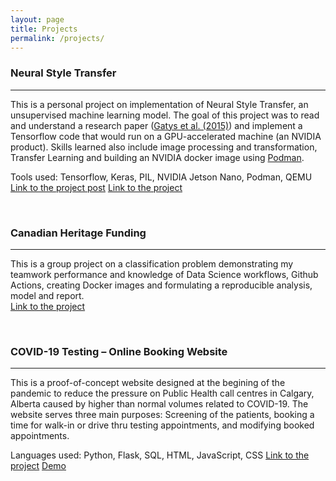 ```yaml
---
layout: page
title: Projects
permalink: /projects/
---
```



### Neural Style Transfer

---
This is a personal project on implementation of Neural Style Transfer, an unsupervised machine learning model. The goal of this project was to read and understand a research paper ([Gatys et al. (2015)](<https://arxiv.org/abs/1508.06576>)) and implement a Tensorflow code that would run on a GPU-accelerated machine (an NVIDIA product). Skills learned also include image processing and transformation, Transfer Learning and building an NVIDIA docker image using [Podman](https://artanzand.github.io//Tensorflow-Docker/).

Tools used: Tensorflow, Keras, PIL, NVIDIA Jetson Nano, Podman, QEMU  
[Link to the project post](https://artanzand.github.io//neural-style-transfer/)
[Link to the project](https://github.com/artanzand/neural_style_transfer)
  
<br>

### Canadian Heritage Funding

---
This is a group project on a classification problem demonstrating my teamwork performance and knowledge of Data Science workflows, Github Actions, creating Docker images and formulating a reproducible analysis, model and report.  
[Link to the project](https://github.com/artanzand/canadian_heritage_funding)

<br>

### COVID-19 Testing – Online Booking Website

---
This is a proof-of-concept website designed at the begining of the pandemic to reduce the pressure on Public Health call centres in Calgary, Alberta caused by higher than normal volumes related to COVID-19. The website serves three main purposes: Screening of the patients, booking a time for walk-in or drive thru testing appointments, and modifying booked appointments.  

Languages used: Python, Flask, SQL, HTML, JavaScript, CSS
[Link to the project](https://github.com/artanzand/Final-Project---CS50)
[Demo](https://www.youtube.com/watch?v=VdjYeRtxZYI&ab_channel=artanzandian)
